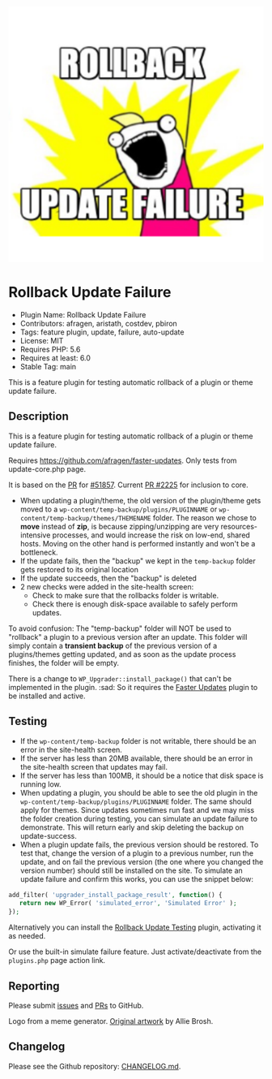 ![Rollback Update Failure](./.wordpress-org/icon.svg)

# Rollback Update Failure

* Plugin Name: Rollback Update Failure
* Contributors: afragen, aristath, costdev, pbiron
* Tags: feature plugin, update, failure, auto-update
* License: MIT
* Requires PHP: 5.6
* Requires at least: 6.0
* Stable Tag: main

This is a feature plugin for testing automatic rollback of a plugin or theme update failure.

## Description

This is a feature plugin for testing automatic rollback of a plugin or theme update failure.

Requires https://github.com/afragen/faster-updates. Only tests from update-core.php page.

It is based on the [PR](https://github.com/WordPress/wordpress-develop/pull/1492) for [#51857](https://core.trac.wordpress.org/ticket/51857). Current [PR #2225](https://github.com/WordPress/wordpress-develop/pull/2225/) for inclusion to core.

* When updating a plugin/theme, the old version of the plugin/theme gets moved to a `wp-content/temp-backup/plugins/PLUGINNAME` or `wp-content/temp-backup/themes/THEMENAME` folder. The reason we chose to **move** instead of **zip**, is because zipping/unzipping are very resources-intensive processes, and would increase the risk on low-end, shared hosts. Moving on the other hand is performed instantly and won't be a bottleneck.
* If the update fails, then the "backup" we kept in the `temp-backup` folder gets restored to its original location
* If the update succeeds, then the "backup" is deleted
* 2 new checks were added in the site-health screen:
  * Check to make sure that the rollbacks folder is writable.
  * Check there is enough disk-space available to safely perform updates.

To avoid confusion: The "temp-backup" folder will NOT be used to "rollback" a plugin to a previous version after an update. This folder will simply contain a **transient backup** of the previous version of a plugins/themes getting updated, and as soon as the update process finishes, the folder will be empty.

There is a change to `WP_Upgrader::install_package()` that can't be implemented in the plugin. :sad: So it requires the [Faster Updates](https://github.com/afragen/faster-updates) plugin to be installed and active.

## Testing

* If the `wp-content/temp-backup` folder is not writable, there should be an error in the site-health screen.
* If the server has less than 20MB available, there should be an error in the site-health screen that updates may fail.
* If the server has less than 100MB, it should be a notice that disk space is running low.
* When updating a plugin, you should be able to see the old plugin in the `wp-content/temp-backup/plugins/PLUGINNAME` folder. The same should apply for themes. Since updates sometimes run fast and we may miss the folder creation during testing, you can simulate an update failure to demonstrate. This will return early and skip deleting the backup on update-success.
* When a plugin update fails, the previous version should be restored. To test that, change the version of a plugin to a previous number, run the update, and on fail the previous version (the one where you changed the version number) should still be installed on the site. To simulate an update failure and confirm this works, you can use the snippet below:

```php
add_filter( 'upgrader_install_package_result', function() {
   return new WP_Error( 'simulated_error', 'Simulated Error' );
});
```

Alternatively you can install the [Rollback Update Testing](https://gist.github.com/afragen/80b68a6c8826ab37025b05d4519bb4bf) plugin, activating it as needed.

Or use the built-in simulate failure feature. Just activate/deactivate from the `plugins.php` page action link.

## Reporting

Please submit [issues](https://github.com/afragen/rollback-update-failure/issues) and [PRs](https://github.com/afragen/rollback-update-failure/pulls) to GitHub.

Logo from a meme generator. [Original artwork](http://hyperboleandahalf.blogspot.com/2010/06/this-is-why-ill-never-be-adult.html) by Allie Brosh.

## Changelog

Please see the Github repository: [CHANGELOG.md](https://github.com/afragen/rollback-update-failure/blob/main/CHANGELOG.md).
